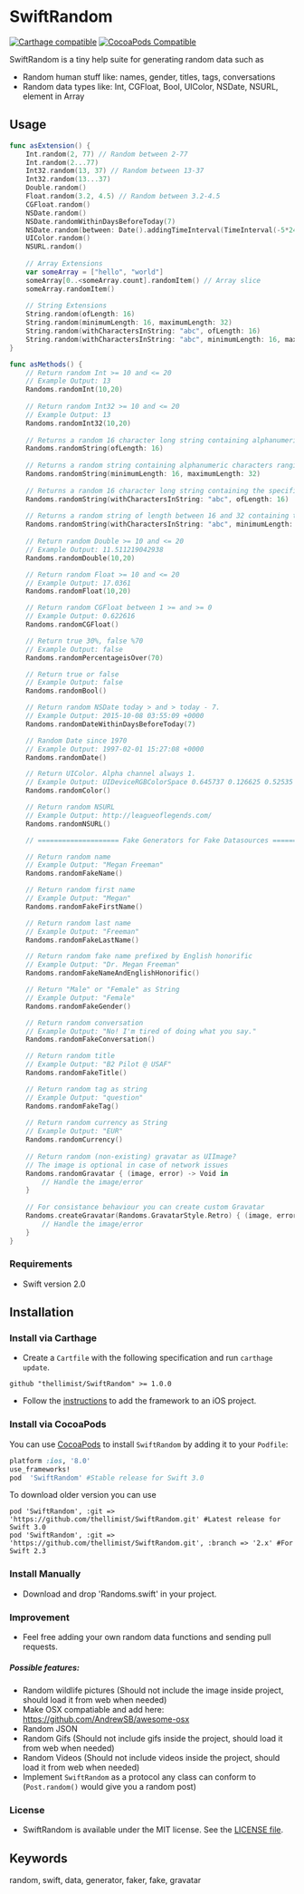 SwiftRandom
==============

[![Carthage compatible](https://img.shields.io/badge/Carthage-compatible-4BC51D.svg?style=flat)](https://github.com/Carthage/Carthage)
[![CocoaPods Compatible](https://img.shields.io/cocoapods/v/SwiftRandom.svg)](https://img.shields.io/cocoapods/v/SwiftRandom.svg)

SwiftRandom is a tiny help suite for generating random data such as
* Random human stuff like: names, gender, titles, tags, conversations
* Random data types like: Int, CGFloat, Bool, UIColor, NSDate, NSURL, element in Array

## Usage

```swift
func asExtension() {
	Int.random(2, 77) // Random between 2-77
	Int.random(2...77)
	Int32.random(13, 37) // Random between 13-37
	Int32.random(13...37)
	Double.random()
	Float.random(3.2, 4.5) // Random between 3.2-4.5
	CGFloat.random()
	NSDate.random()
	NSDate.randomWithinDaysBeforeToday(7)
	NSDate.random(between: Date().addingTimeInterval(TimeInterval(-5*24*60*60)), and:Date()) // Random date between now and 5 days ago
	UIColor.random()
	NSURL.random()
	
	// Array Extensions
	var someArray = ["hello", "world"]
	someArray[0..<someArray.count].randomItem() // Array slice
	someArray.randomItem()
	
	// String Extensions
	String.random(ofLength: 16)
	String.random(minimumLength: 16, maximumLength: 32)
	String.random(withCharactersInString: "abc", ofLength: 16)
	String.random(withCharactersInString: "abc", minimumLength: 16, maximumLength: 32)
}
```

```swift
func asMethods() {
	// Return random Int >= 10 and <= 20
	// Example Output: 13
	Randoms.randomInt(10,20)
	
	// Return random Int32 >= 10 and <= 20
	// Example Output: 13
	Randoms.randomInt32(10,20)
	
	// Returns a random 16 character long string containing alphanumeric characters 
	Randoms.randomString(ofLength: 16)
	
	// Returns a random string containing alphanumeric characters ranging in length from 16 to 32.
	Randoms.randomString(minimumLength: 16, maximumLength: 32)
	
	// Returns a random 16 character long string containing the specified characters
	Randoms.randomString(withCharactersInString: "abc", ofLength: 16)
	
	// Returns a random string of length between 16 and 32 containing the specified characters
	Randoms.randomString(withCharactersInString: "abc", minimumLength: 16, maximumLength: 32)
	
	// Return random Double >= 10 and <= 20
	// Example Output: 11.511219042938
	Randoms.randomDouble(10,20)

	// Return random Float >= 10 and <= 20
	// Example Output: 17.0361
	Randoms.randomFloat(10,20)

	// Return random CGFloat between 1 >= and >= 0
	// Example Output: 0.622616
	Randoms.randomCGFloat()

	// Return true 30%, false %70
	// Example Output: false
	Randoms.randomPercentageisOver(70)

	// Return true or false
	// Example Output: false
	Randoms.randomBool()

	// Return random NSDate today > and > today - 7.
	// Example Output: 2015-10-08 03:55:09 +0000
	Randoms.randomDateWithinDaysBeforeToday(7)

	// Random Date since 1970
	// Example Output: 1997-02-01 15:27:08 +0000
	Randoms.randomDate()

	// Return UIColor. Alpha channel always 1.
	// Example Output: UIDeviceRGBColorSpace 0.645737 0.126625 0.52535 1
	Randoms.randomColor()

	// Return random NSURL
	// Example Output: http://leagueoflegends.com/
	Randoms.randomNSURL()

	// ==================== Fake Generators for Fake Datasources ==================== //

	// Return random name
	// Example Output: "Megan Freeman"
	Randoms.randomFakeName()

	// Return random first name
	// Example Output: "Megan"
	Randoms.randomFakeFirstName()

	// Return random last name
	// Example Output: "Freeman"
	Randoms.randomFakeLastName()

	// Return random fake name prefixed by English honorific
	// Example Output: "Dr. Megan Freeman"
	Randoms.randomFakeNameAndEnglishHonorific()

	// Return "Male" or "Female" as String
	// Example Output: "Female"
	Randoms.randomFakeGender()

	// Return random conversation
	// Example Output: "No! I'm tired of doing what you say."
	Randoms.randomFakeConversation()

	// Return random title
	// Example Output: "B2 Pilot @ USAF"
	Randoms.randomFakeTitle()

	// Return random tag as string
	// Example Output: "question"
	Randoms.randomFakeTag()
	
	// Return random currency as String
	// Example Output: "EUR"
	Randoms.randomCurrency()
	
	// Return random (non-existing) gravatar as UIImage?
	// The image is optional in case of network issues
	Randoms.randomGravatar { (image, error) -> Void in
		// Handle the image/error
	}
	
	// For consistance behaviour you can create custom Gravatar
	Randoms.createGravatar(Randoms.GravatarStyle.Retro) { (image, error) -> Void in
		// Handle the image/error
	}
}

```

### Requirements

- Swift version 2.0


## Installation

### Install via Carthage

* Create a `Cartfile` with the following specification and run `carthage update`.

```
github "thellimist/SwiftRandom" >= 1.0.0
```

* Follow the [instructions](https://github.com/Carthage/Carthage#if-youre-building-for-ios) to add the framework to an iOS project.

### Install via CocoaPods

You can use [CocoaPods](http://cocoapods.org/) to install `SwiftRandom` by adding it to your `Podfile`:
```ruby
platform :ios, '8.0'
use_frameworks!
pod  'SwiftRandom' #Stable release for Swift 3.0
```

To download older version you can use
```
pod 'SwiftRandom', :git => 'https://github.com/thellimist/SwiftRandom.git' #Latest release for Swift 3.0
pod 'SwiftRandom', :git => 'https://github.com/thellimist/SwiftRandom.git', :branch => '2.x' #For Swift 2.3

```

### Install Manually

- Download and drop 'Randoms.swift' in your project.


### Improvement
- Feel free adding your own random data functions and sending pull requests.

##### Possible features:
- Random wildlife pictures (Should not include the image inside project, should load it from web when needed)
- Make OSX compatiable and add here: https://github.com/AndrewSB/awesome-osx
- Random JSON
- Random Gifs (Should not include gifs inside the project, should load it from web when needed)
- Random Videos (Should not include videos inside the project, should load it from web when needed)
- Implement `SwiftRandom` as a protocol any class can conform to (`Post.random()` would give you a random post)

### License
- SwiftRandom is available under the MIT license. See the [LICENSE file](https://github.com/thellimist/SwiftRandom/blob/master/LICENSE).

## Keywords
random, swift, data, generator, faker, fake, gravatar
